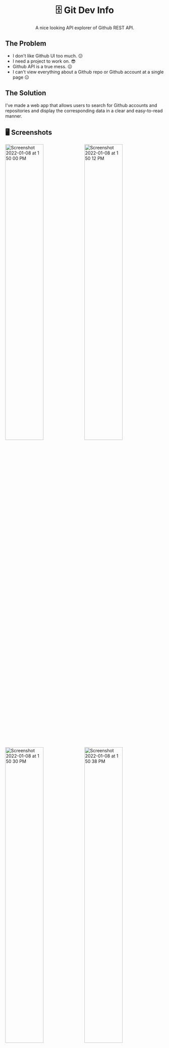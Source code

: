 <center><h1 align="center">🗄 Git Dev Info</h1></center>

<p align="center">A nice looking API explorer of Github REST API.</p>

## The Problem

- I don't like Github UI too much. 😕
- I need a project to work on. 😎
- Github API is a true mess. 😖
- I can't view everything about a Github repo or Github account at a single page 😑

## The Solution

I've made a web app that allows users to search for Github accounts and repositories and display the corresponding data in a clear and easy-to-read manner.

## 🖥 Screenshots

<div>

<img width="49%" alt="Screenshot 2022-01-08 at 1 50 00 PM" src="https://user-images.githubusercontent.com/64565584/148633290-2908d3e2-975c-46f0-9f66-8804789c5c8c.png">
<img width="49%" alt="Screenshot 2022-01-08 at 1 50 12 PM" src="https://user-images.githubusercontent.com/64565584/148633289-41202feb-23bb-4ad1-875f-f74769d87c65.png">
<img width="49%" alt="Screenshot 2022-01-08 at 1 50 30 PM" src="https://user-images.githubusercontent.com/64565584/148633287-6570ba17-4d5c-4b1f-abd6-d0b7543fe6cd.png">
<img width="49%" alt="Screenshot 2022-01-08 at 1 50 38 PM" src="https://user-images.githubusercontent.com/64565584/148633283-1f980d68-a589-46c3-bd23-d243d835ace6.png">
<img width="49%" alt="Screenshot 2022-01-08 at 1 50 47 PM" src="https://user-images.githubusercontent.com/64565584/148633282-00d03e0d-6399-4f9f-a9c9-fa728f825a8d.png">
<img width="49%" alt="Screenshot 2022-01-08 at 1 50 57 PM" src="https://user-images.githubusercontent.com/64565584/148633280-7fb418a2-c52c-4232-93d4-632d7d7e5aea.png">
<img width="49%" alt="Screenshot 2022-01-08 at 1 51 06 PM" src="https://user-images.githubusercontent.com/64565584/148633278-2538d13e-b2fa-4cc4-9af4-15addd56f8d3.png">
<img width="49%" alt="Screenshot 2022-02-02 at 6 01 16 AM" src="https://user-images.githubusercontent.com/64565584/152058858-8742c961-3027-4649-8cb1-7b4e2f1e056e.png">
<img width="49%" alt="Screenshot 2022-02-02 at 6 04 08 AM" src="https://user-images.githubusercontent.com/64565584/152059238-5dbe8bf4-073a-45c1-94d4-01aa44938acd.png">
  
</div>

## 🔬 Technologies Used 

![skills](https://img.shields.io/badge/-JAVASCRIPT-FF0000?style=for-the-badge&logo=javascript&logoColor=white&color=red)
![skills](https://img.shields.io/badge/-HTML-FF0000?style=for-the-badge&logo=html5&logoColor=white&color=green)
![skills](https://img.shields.io/badge/-CSS-FF0000?style=for-the-badge&logo=css3&logoColor=white&color=indigo)
![skills](https://img.shields.io/badge/-TAILWIND_CSS-FF0000?style=for-the-badge&logo=tailwindcss&logoColor=white&color=22D3EE)
![skills](https://img.shields.io/badge/-REACT_JS-FF0000?style=for-the-badge&logo=react&logoColor=white&color=38BDF8)
![skills](https://img.shields.io/badge/-FIGMA-FF0000?style=for-the-badge&logo=figma&logoColor=white&color=red)

## ⌨️ Setup

If you want to run the website on your local machine:
1. Clone the repository: `git clone https://github.com/melvinchia3636/gitinfo`
2. Install all required dependencies using `npm install`
3. Create a `.env` file in the project root folder and put your github API key inside: `REACT_APP_API_KEY = 'YOUR_API_KEY'`
4. Run `npm start` and you're good to go.

## 📈 Status

This project is still under development, new features are being added constantly. If any bugs are found, please file an issue here, and I'll resolve it ASAP.

## 💡 Inspirations 

This project was inspired by Allicodes' ![Git-Find](https://github.com/alli-Codes/Git-find) project, which allows users to search for relevant information about any Github account as part of the **#31daysofdevelopment** event.
 
## 📄 License

Copyright © 2022 Melvin Chia<br/>
Licensed under MIT.
